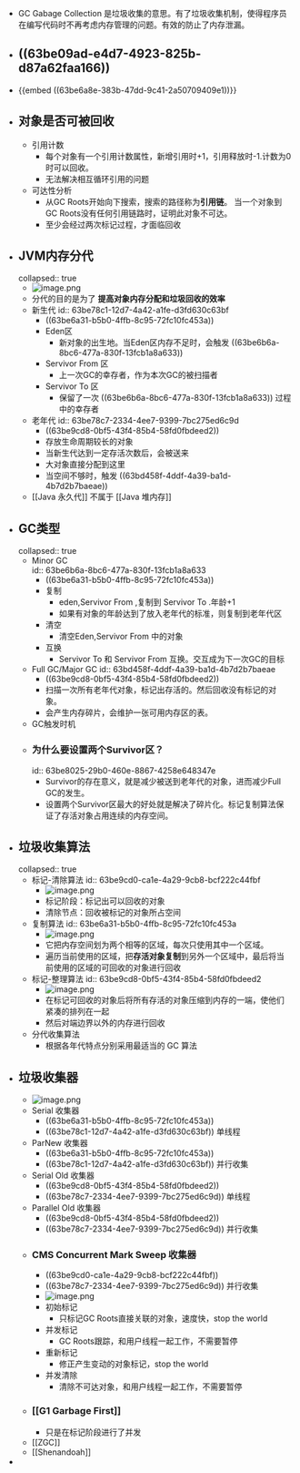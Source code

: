- GC Gabage Collection 是垃圾收集的意思。有了垃圾收集机制，使得程序员在编写代码时不再考虑内存管理的问题。有效的防止了内存泄漏。
- ## ((63be09ad-e4d7-4923-825b-d87a62faa166))
- {{embed ((63be6a8e-383b-47dd-9c41-2a50709409e1))}}
- ## 对象是否可被回收
	- 引用计数
		- 每个对象有一个引用计数属性，新增引用时+1，引用释放时-1.计数为0时可以回收。
		- 无法解决相互循环引用的问题
	- 可达性分析
		- 从GC Roots开始向下搜索，搜索的路径称为**引用链**。 当一个对象到GC Roots没有任何引用链路时，证明此对象不可达。
		- 至少会经过两次标记过程，才面临回收
- ## JVM内存分代
  collapsed:: true
	- ![image.png](../assets/image_1673427295443_0.png)
	- 分代的目的是为了 **提高对象内存分配和垃圾回收的效率**
	- 新生代 
	  id:: 63be78c1-12d7-4a42-a1fe-d3fd630c63bf
		- ((63be6a31-b5b0-4ffb-8c95-72fc10fc453a))
		- Eden区
			- 新对象的出生地。当Eden区内存不足时，会触发 ((63be6b6a-8bc6-477a-830f-13fcb1a8a633))
		- Servivor From 区
			- 上一次GC的幸存者，作为本次GC的被扫描者
		- Servivor To 区
			- 保留了一次 ((63be6b6a-8bc6-477a-830f-13fcb1a8a633)) 过程中的幸存者
	- 老年代
	  id:: 63be78c7-2334-4ee7-9399-7bc275ed6c9d
		- ((63be9cd8-0bf5-43f4-85b4-58fd0fbdeed2))
		- 存放生命周期较长的对象
		- 当新生代达到一定存活次数后，会被送来
		- 大对象直接分配到这里
		- 当空间不够时，触发 ((63bd458f-4ddf-4a39-ba1d-4b7d2b7baeae))
	- [[Java 永久代]] 不属于 [[Java 堆内存]]
- ## GC类型
  collapsed:: true
	- Minor GC  
	  id:: 63be6b6a-8bc6-477a-830f-13fcb1a8a633
		- ((63be6a31-b5b0-4ffb-8c95-72fc10fc453a))
		- 复制
			- eden,Servivor From ,复制到 Servivor To .年龄+1
			- 如果有对象的年龄达到了放入老年代的标准，则复制到老年代区
		- 清空
			- 清空Eden,Servivor From 中的对象
		- 互换
			- Servivor To 和 Servivor From 互换。交互成为下一次GC的目标
	- Full GC/Major GC 
	  id:: 63bd458f-4ddf-4a39-ba1d-4b7d2b7baeae
		- ((63be9cd8-0bf5-43f4-85b4-58fd0fbdeed2))
		- 扫描一次所有老年代对象，标记出存活的。然后回收没有标记的对象。
		- 会产生内存碎片，会维护一张可用内存区的表。
	- GC触发时机
	- ### 为什么要设置两个Survivor区？
	  id:: 63be8025-29b0-460e-8867-4258e648347e
		- Survivor的存在意义，就是减少被送到老年代的对象，进而减少Full GC的发生。
		- 设置两个Survivor区最大的好处就是解决了碎片化。标记复制算法保证了存活对象占用连续的内存空间。
- ## 垃圾收集算法
  collapsed:: true
	- 标记-清除算法
	  id:: 63be9cd0-ca1e-4a29-9cb8-bcf222c44fbf
		- ![image.png](../assets/image_1673436681708_0.png)
		- 标记阶段：标记出可以回收的对象
		- 清除节点：回收被标记的对象所占空间
	- 复制算法
	  id:: 63be6a31-b5b0-4ffb-8c95-72fc10fc453a
		- ![image.png](../assets/image_1673436733893_0.png)
		- 它把内存空间划为两个相等的区域，每次只使用其中一个区域。
		- 遍历当前使用的区域，把**存活对象复制**到另外一个区域中，最后将当前使用的区域的可回收的对象进行回收
	- 标记-整理算法
	  id:: 63be9cd8-0bf5-43f4-85b4-58fd0fbdeed2
		- ![image.png](../assets/image_1673436824548_0.png)
		- 在标记可回收的对象后将所有存活的对象压缩到内存的一端，使他们紧凑的排列在一起
		- 然后对端边界以外的内存进行回收
	- 分代收集算法
		- 根据各年代特点分别采用最适当的 GC 算法
- ## 垃圾收集器
	- ![image.png](../assets/image_1673436988885_0.png)
	- Serial 收集器
		- ((63be6a31-b5b0-4ffb-8c95-72fc10fc453a))
		- ((63be78c1-12d7-4a42-a1fe-d3fd630c63bf)) 单线程
	- ParNew 收集器
		- ((63be6a31-b5b0-4ffb-8c95-72fc10fc453a))
		- ((63be78c1-12d7-4a42-a1fe-d3fd630c63bf)) 并行收集
	- Serial Old 收集器
		- ((63be9cd8-0bf5-43f4-85b4-58fd0fbdeed2))
		- ((63be78c7-2334-4ee7-9399-7bc275ed6c9d)) 单线程
	- Parallel Old 收集器
		- ((63be9cd8-0bf5-43f4-85b4-58fd0fbdeed2))
		- ((63be78c7-2334-4ee7-9399-7bc275ed6c9d)) 并行收集
	- ### CMS Concurrent Mark Sweep 收集器
		- ((63be9cd0-ca1e-4a29-9cb8-bcf222c44fbf))
		- ((63be78c7-2334-4ee7-9399-7bc275ed6c9d)) 并行收集
		- ![image.png](../assets/image_1673437576260_0.png)
		- 初始标记
			- 只标记GC Roots直接关联的对象，速度快，stop the world
		- 并发标记
			- GC Roots跟踪，和用户线程一起工作，不需要暂停
		- 重新标记
			- 修正产生变动的对象标记，stop the world
		- 并发清除
			- 清除不可达对象，和用户线程一起工作，不需要暂停
	- ### [[G1 Garbage First]]
		- 只是在标记阶段进行了并发
	- [[ZGC]]
	- [[Shenandoah]]
-